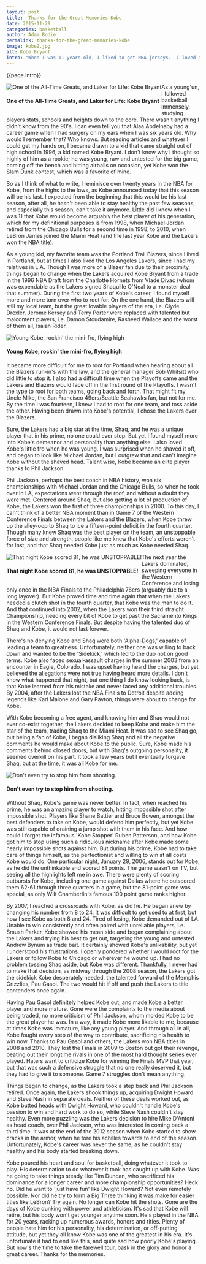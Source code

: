 ```yaml
---
layout: post
title:  Thanks for the Great Memories Kobe
date: 2015-11-29 
categories: basketball
author: Adam Bodie
permalink: thanks-for-the-great-memories-kobe
image: kobe2.jpg
alt: Kobe Bryant
intro: "When I was 11 years old, I liked to get NBA jerseys.  I loved the sport and thought it was cool to wear them.  Some of them I bought for the design, like Grant Hill's Detroit Pistons jersey with the horse logo (what would you expect, I was young and loved the animal logos, even the Toronto Raptors Dinosaur logo which, like Detroit's logo then looked hideous by today's standards).  Others were for my local team that I liked growing up, the Portland Trail Blazers, that of the great Arvydas Sabonis.  I even got a throwback jersey of Dr. J from the Philadelphia 76ers.  But there's one jersey which I still have to this day as a collector item, a rookie jersey of Kobe Bryant."
---
```


<div class="article">
<p>{{page.intro}}</p>

<div class="blog-pic" style="float: left">
	<img src="/img/kobe2.jpg" data-toggle="tooltip" title="One of the All-Time Greats, and Laker for Life: Kobe Bryant" class="image block img-responsive">
	<h4>One of the All-Time Greats, and Laker for Life: Kobe Bryant</h4>
</div>



<p>As a young'un, I followed basketball immensely, studying players stats, schools and heights down to the core.  There wasn't anything I didn't know from the 90's.  I can even tell you that Alaa Abdelnaby had a career game when I had surgery on my ears when I was six years old.  Why would I remember that?  Who knows.  But reading articles and whatever I could get my hands on, I became drawn to a kid that came straight out of high school in 1996, a kid named Kobe Bryant.  I don't know why I thought so highly of him as a rookie; he was young, raw and untested for the big game, coming off the bench and hitting airballs on occasion, yet Kobe won the Slam Dunk contest, which was a favorite of mine.</p>

<p>So as I think of what to write, I reminisce over twenty years in the NBA for Kobe, from the highs to the lows, as Kobe announced today that this season will be his last.  I expected from the beginning that this would be his last season, after all, he hasn't been able to stay healthy the past few seasons, and especially this season, can't take it anymore.  Little did I know when I was 11 that Kobe would become arguably the best player of his generation, which for my definitional purposes is from 1998, when Michael Jordan retired from the Chicago Bulls for a second time in 1998, to 2010, when LeBron James joined the Miami Heat (and the last year Kobe and the Lakers won the NBA title).</p>

<p>As a young kid, my favorite team was the Portland Trail Blazers, since I lived in Portland, but at times I also liked the Los Angeles Lakers, since I had my relatives in L.A.  Though I was more of a Blazer fan due to their proximity, things began to change when the Lakers acquired Kobe Bryant from a trade in the 1996 NBA Draft from the Charlotte Hornets from Vlade Divac (whom was expendable as the Lakers signed Shaquille O'Neal to a monster deal that summer).  During the first two years of Kobe's career, I found myself more and more torn over who to root for.  On the one hand, the Blazers will still my local team, but the great lovable players of the era, i.e. Clyde Drexler, Jerome Kersey and Terry Porter were replaced with talented but malcontent players, i.e. Damon Stoudamire, Rasheed Wallace and the worst of them all, Isaiah Rider.</p>

<div class="blog-pic">
<img src="/img/kobe3.jpg" data-toggle="tooltip" title="Young Kobe, rockin' the mini-fro, flying high" class="image block img-responsive">
	<h4>Young Kobe, rockin' the mini-fro, flying high</h4>
</div>



<p>It became more difficult for me to root for Portland when hearing about all the Blazers run-in's with the law, and the general manager Bob Whitsitt who did little to stop it.  I also had a difficult time when the Playoffs came and the Lakers and Blazers would face off in the first round of the Playoffs.  I wasn't the type to root for both teams, going back and forth.  That might fit my Uncle Mike, the San Francisco 49ers/Seattle Seahawks fan, but not for me.  By the time I was fourteen, I knew I had to root for one team, and toss aside the other.  Having been drawn into Kobe's potential, I chose the Lakers over the Blazers.</p>

<p>Sure, the Lakers had a big star at the time, Shaq, and he was a unique player that in his prime, no one could ever stop.  But yet I found myself more into Kobe's demeanor and personality than anything else.  I also loved Kobe's little fro when he was young.  I was surprised when he shaved it off, and began to look like Michael Jordan, but I outgrew that and can't imagine Kobe without the shaved head.  Talent wise, Kobe became an elite player thanks to Phil Jackson.</p>

<p>Phil Jackson, perhaps the best coach in NBA history, won six championships with Michael Jordan and the Chicago Bulls, so when he took over in LA, expectations went through the roof, and without a doubt they were met.  Centered around Shaq, but also getting a lot of production of Kobe, the Lakers won the first of three championships in 2000.  To this day, I can't think of a better NBA moment than in Game 7 of the Western Conference Finals between the Lakers and the Blazers, when Kobe threw up the alley-oop to Shaq to ice a fifteen-point deficit in the fourth quarter.  Though many knew Shaq was the best player on the team, an unstoppable force of size and strength, people like me knew that Kobe's efforts weren't for lost, and that Shaq needed Kobe just as much as Kobe needed Shaq.</p>


<div class="blog-pic" style="float: left">
<img src="/img/kobe5.jpg" data-toggle="tooltip" title="That night Kobe scored 81, he was UNSTOPPABLE!" class="image block img-responsive">
	<h4>That night Kobe scored 81, he was UNSTOPPABLE!</h4>
</div>



<p>The next year the Lakers dominated, sweeping everyone in the Western Conference and losing only once in the NBA Finals to the Philadelphia 76ers (arguably due to a long layover).  But Kobe proved time and time again that when the Lakers needed a clutch shot in the fourth quarter, that Kobe was the man to do it.  And that continued into 2002, when the Lakers won their third straight Championship, needing every bit of Kobe to get past the Sacramento Kings in the Western Conference Finals.  But despite having the talented duo of Shaq and Kobe, it would not last forever.</p>

<p>There's no denying Kobe and Shaq were both 'Alpha-Dogs,' capable of leading a team to greatness.  Unfortunately, neither one was willing to back down and wanted to be the 'Sidekick,' which led to the duo not on good terms.  Kobe also faced sexual-assault charges in the summer 2003 from an encounter in Eagle, Colorado.  I was upset having heard the charges, but yet believed the allegations were not true having heard more details.  I don't know what happened that night, but one thing I do know looking back, is that Kobe learned from his mistake and never faced any additional troubles.  By 2004, after the Lakers lost the NBA Finals to Detroit despite adding legends like Karl Malone and Gary Payton, things were about to change for Kobe.</p>

<p>With Kobe becoming a free agent, and knowing him and Shaq would not ever co-exist together, the Lakers decided to keep Kobe and make him the star of the team, trading Shaq to the Miami Heat.  It was sad to see Shaq go, but being a fan of Kobe, I began disliking Shaq and all the negative comments he would make about Kobe to the public.  Sure, Kobe made his comments behind closed doors, but with Shaq's outgoing personality, it seemed overkill on his part.  It took a few years but I eventually forgave Shaq, but at the time, it was all Kobe for me.</p>

<div class="blog-pic">
<img src="/img/kobe4.jpg" data-toggle="tooltip" title="Don't even try to stop him from shooting." class="image block img-responsive">
	<h4>Don't even try to stop him from shooting.</h4>
</div>



<p>Without Shaq, Kobe's game was never better.  In fact, when reached his prime, he was an amazing player to watch, hitting impossible shot after impossible shot.  Players like Shane Battier and Bruce Bowen, amongst the best defenders to take on Kobe, would defend him perfectly, but yet Kobe was still capable of draining a jump shot with them in his face.  And how could I forget the infamous 'Kobe Stopper' Ruben Patterson, and how Kobe got him to stop using such a ridiculous nickname after Kobe made some nearly impossible shots against him.  But during his prime, Kobe had to take care of things himself, as the perfectionist and willing to win at all costs Kobe would do.  One particular night, January 29, 2006, stands out for Kobe, as he did the unthinkable and scored 81 points.  The game wasn't on TV, but seeing all the highlights left me in awe.  There were plenty of scoring outbursts for Kobe, including one game against Dallas where he outscored them 62-61 through three quarters in a game, but the 81-point game was special, as only Wilt Chamberlin's famous 100 point game ranks higher.</p>

<p>By 2007, I reached a crossroads with Kobe, as did he.  He began anew by changing his number from 8 to 24.  It was difficult to get used to at first, but now I see Kobe as both 8 and 24. Tired of losing, Kobe demanded out of LA.  Unable to win consistently and often paired with unreliable players, i.e. Smush Parker, Kobe showed his mean side and began complaining about the Lakers and trying his best to get out, targeting the young and untested Andrew Bynum as trade bait.  It certainly showed Kobe's unlikability, but yet I understood his frustrations.  I openly pondered whether I would root for the Lakers or follow Kobe to Chicago or wherever he wound up.  I had no problem tossing Shaq aside, but Kobe was different.  Thankfully, I never had to make that decision, as midway through the 2008 season, the Lakers got the sidekick Kobe desperately needed, the talented forward of the Memphis Grizzlies, Pau Gasol.  The two would hit if off and push the Lakers to title contenders once again.</p>

<p>Having Pau Gasol definitely helped Kobe out, and made Kobe a better player and more mature.  Gone were the complaints to the media about being traded, no more criticism of Phil Jackson, whom molded Kobe to be the great player he was.  In a way, it made Kobe more likable to me, because at times Kobe was immature, like any young player.  And through all in all, Kobe fought every step of the way to contribute, sacrificing his health to win now.  Thanks to Pau Gasol and others, the Lakers won NBA titles in 2008 and 2010.  They lost the Finals in 2009 to Boston but got their revenge, beating out their longtime rivals in one of the most hard thought series ever played.  Haters want to criticize Kobe for winning the Finals MVP that year, but that was such a defensive struggle that no one really deserved it, but they had to give it to someone.  Game 7 struggles don't mean anything.</p>

<p>Things began to change, as the Lakers took a step back and Phil Jackson retired.  Once again, the Lakers shook things up, acquiring Dwight Howard and Steve Nash in separate deals.  Neither of these deals worked out, as Kobe butted heads with Dwight Howard, who couldn't handle Kobe's passion to win and hard work to do so, while Steve Nash couldn't stay healthy.  Even more puzzling was the Lakers decision to hire Mike D'Antoni as head coach, over Phil Jackson, who was interested in coming back a third time.  It was at the end of the 2012 season when Kobe started to show cracks in the armor, when he tore his achilles towards to end of the season.  Unfortunately, Kobe's career was never the same, as he couldn't stay healthy and his body started breaking down.</p>

<p>Kobe poured his heart and soul for basketball, doing whatever it took to play.  His determination to do whatever it took has caught up with Kobe.  Was he going to take things steady like Tim Duncan, who sacrificed his dominance for a longer career and more championship opportunities?  Heck no.  Did he want to 'just have fun' like Dwight Howard?  Not even remotely possible.  Nor did he try to form a Big Three thinking it was make for easier titles like LeBron?  Try again.  No longer can Kobe hit the shots.  Gone are the days of Kobe dunking with power and athleticism.  It's sad that Kobe will retire, but his body won't get younger anytime soon.  He's played in the NBA for 20 years, racking up numerous awards, honors and titles.  Plenty of people hate him for his personality, his determination, or off-putting attitude, but yet they all know Kobe was one of the greatest in his era.  It's unfortunate it had to end like this, and quite sad how poorly Kobe's playing.  But now's the time to take the farewell tour, bask in the glory and honor a great career.  Thanks for the memories.</p>

</div>